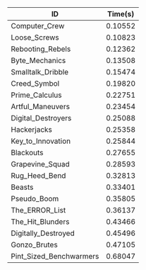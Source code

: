 |ID|Time(s)|
|-|-|
|Computer_Crew|0.10552|
|Loose_Screws|0.10823|
|Rebooting_Rebels|0.12362|
|Byte_Mechanics|0.13508|
|Smalltalk_Dribble|0.15474|
|Creed_Symbol|0.19820|
|Prime_Calculus|0.22751|
|Artful_Maneuvers|0.23454|
|Digital_Destroyers|0.25088|
|Hackerjacks|0.25358|
|Key_to_Innovation|0.25844|
|Blackouts|0.27655|
|Grapevine_Squad|0.28593|
|Rug_Heed_Bend|0.32813|
|Beasts|0.33401|
|Pseudo_Boom|0.35805|
|The_ERROR_List|0.36137|
|The_Hit_Blunders|0.43466|
|Digitally_Destroyed|0.45496|
|Gonzo_Brutes|0.47105|
|Pint_Sized_Benchwarmers|0.68047|
